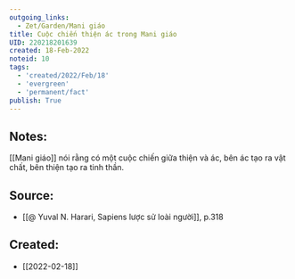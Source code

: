 ```yaml
---
outgoing_links:
  - Zet/Garden/Mani giáo
title: Cuộc chiến thiện ác trong Mani giáo
UID: 220218201639
created: 18-Feb-2022
noteid: 10
tags:
  - 'created/2022/Feb/18'
  - 'evergreen'
  - 'permanent/fact'
publish: True
---
```

## Notes:
[[Mani giáo]] nói rằng có một cuộc chiến giữa thiện và ác, bên ác tạo ra vật chất, bên thiện tạo ra tinh thần.

## Source:
- [[@ Yuval N. Harari, Sapiens lược sử loài người]], p.318



## Created:
- [[2022-02-18]]
